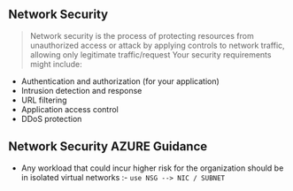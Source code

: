 ## Network Security
> Network security is the process of protecting resources from unauthorized access or attack by applying controls to network traffic, allowing only legitimate traffic/request
Your security requirements might include:

- Authentication and authorization (for your application)
- Intrusion detection and response
- URL filtering
- Application access control
- DDoS protection

## Network Security AZURE Guidance
- Any workload that could incur higher risk for the organization should be in isolated virtual networks :- `use NSG --> NIC / SUBNET`
